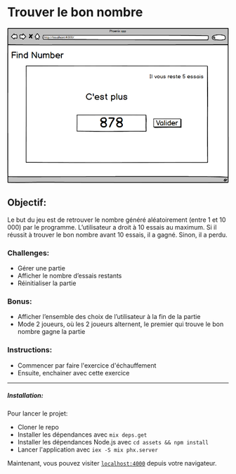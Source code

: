 # Trouver le bon nombre

![Mockup](mockup.png)

## Objectif:

Le but du jeu est de retrouver le nombre généré aléatoirement (entre 1 et 10 000) par le programme. L’utilisateur a droit à 10 essais au maximum. Si il réussit à trouver le bon nombre avant 10 essais, il a gagné. Sinon, il a perdu.

### Challenges:

- Gérer une partie
- Afficher le nombre d’essais restants
- Réinitialiser la partie

### Bonus:

- Afficher l’ensemble des choix de l’utilisateur à la fin de la partie
- Mode 2 joueurs, où les 2 joueurs alternent, le premier qui trouve le bon nombre gagne la partie

### Instructions:

- Commencer par faire l'exercice d'échauffement
- Ensuite, enchainer avec cette exercice

---

##### Installation:

Pour lancer le projet:

- Cloner le repo
- Installer les dépendances avec `mix deps.get`
- Installer les dépendances Node.js avec `cd assets && npm install`
- Lancer l'application avec `iex -S mix phx.server`

Maintenant, vous pouvez visiter [`localhost:4000`](http://localhost:4000) depuis votre navigateur.
